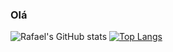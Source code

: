 ### Olá
![Rafael's GitHub stats](https://github-readme-stats.vercel.app/api?username=rafaelsisoares&show_icons=true&theme=tokyonight)
[![Top Langs](https://github-readme-stats.vercel.app/api/top-langs/?username=rafaelsisoares&layout=compact)](https://github.com/rafaelsisoares/github-readme-stats)
